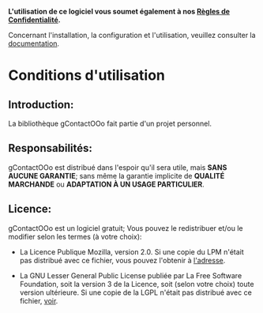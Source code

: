 **L'utilisation de ce logiciel vous soumet également à nos [Règles de Confidentialité](https://prrvchr.github.io/gContactOOo/gContactOOo/registration/PrivacyPolicy_fr).**

Concernant l'installation, la configuration et l'utilisation, veuillez consulter la [documentation](https://prrvchr.github.io/gContactOOo/README_fr).

# Conditions d'utilisation

## Introduction:

La bibliothèque gContactOOo fait partie d'un projet personnel.

## Responsabilités:

gContactOOo est distribué dans l'espoir qu'il sera utile, mais **SANS AUCUNE GARANTIE**; sans même la garantie implicite de **QUALITÉ MARCHANDE** ou **ADAPTATION À UN USAGE PARTICULIER**.

## Licence:

gContactOOo est un logiciel gratuit; Vous pouvez le redistribuer et/ou le modifier selon les termes (à votre choix):

- La Licence Publique Mozilla, version 2.0. Si une copie du LPM n'était pas distribué avec ce fichier, vous pouvez l'obtenir à [l'adresse](http://mozilla.org/MPL/2.0/).

- La GNU Lesser General Public License publiée par La Free Software Foundation, soit la version 3 de la Licence, soit (selon votre choix) toute version ultérieure. Si une copie de la LGPL n'était pas distribué avec ce fichier, [voir](http://www.gnu.org/licenses/).
